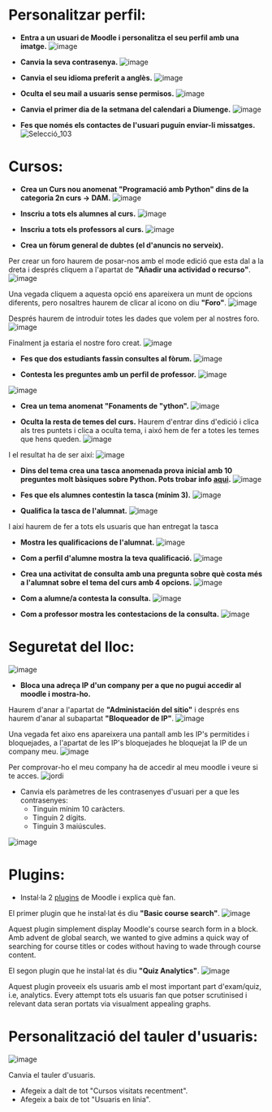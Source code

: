 # Personalitzar perfil:

- **Entra a un usuari de Moodle i personalitza el seu perfil amb una imatge.**
![image](https://user-images.githubusercontent.com/114423020/208453059-7155cddf-e3c7-4289-81ce-9d53d655b12d.png)

- **Canvia la seva contrasenya.**
![image](https://user-images.githubusercontent.com/114423020/208453610-dfd31825-446c-4253-9a9a-068b227f15a4.png)

- **Canvia el seu idioma preferit a anglès.**
![image](https://user-images.githubusercontent.com/114423020/208454079-94ea47c1-0878-4ad6-9be4-890f04d03f8f.png)

- **Oculta el seu mail a usuaris sense permisos.**
![image](https://user-images.githubusercontent.com/114423020/208455107-74098edb-364b-4247-92eb-2664414793d1.png)

- **Canvia el primer dia de la setmana del calendari a Diumenge.**
![image](https://user-images.githubusercontent.com/114423020/208457224-dceb3d96-aa51-4f95-8544-de97128dd2b8.png)

- **Fes que només els contactes de l'usuari puguin enviar-li missatges.**
![Selecció_103](https://user-images.githubusercontent.com/114423020/208469380-b0d8f2c1-38b5-4185-a116-19c8512bed89.png)


# Cursos:

- **Crea un Curs nou anomenat "Programació amb Python" dins de la categoria 2n curs -> DAM.**
![image](https://user-images.githubusercontent.com/114423020/208470088-6318e132-9bc9-48df-a966-17eb7a230b94.png)

- **Inscriu a tots els alumnes al curs.**
![image](https://user-images.githubusercontent.com/114423020/208470347-e1297889-ba48-453e-8b52-5095cdbf62ce.png)

- **Inscriu a tots els professors al curs.**
![image](https://user-images.githubusercontent.com/114423020/208470928-87ba7055-46e4-458b-8635-69b834157fe6.png)

- **Crea un fòrum general de dubtes (el d'anuncis no serveix).**

Per crear un foro haurem de posar-nos amb el mode edició que esta dal a la dreta i després cliquem a l'apartat de **"Añadir una actividad o recurso"**.
![image](https://user-images.githubusercontent.com/114423020/208473097-60f94cd7-1a04-48e0-b6ea-85aae0419210.png)

Una vegada cliquem a aquesta opció ens apareixera un munt de opcions diferents, pero nosaltres haurem de clicar al icono on diu **"Foro"**.
![image](https://user-images.githubusercontent.com/114423020/208473412-e21ccce7-f648-4df0-a162-ed702ca258b8.png)

Després haurem de introduir totes les dades que volem per al nostres foro.
![image](https://user-images.githubusercontent.com/114423020/208473499-93254de9-eee9-4961-9308-ccdd34ec8850.png)

Finalment ja estaria el nostre foro creat.
![image](https://user-images.githubusercontent.com/114423020/208473562-b71b0711-be82-40f9-bf6b-1edced004a11.png)

- **Fes que dos estudiants fassin consultes al fòrum.**
![image](https://user-images.githubusercontent.com/114423020/208475242-009ed9cd-55a7-4c3e-9cd5-b540c85114b6.png)

- **Contesta les preguntes amb un perfil de professor.**
![image](https://user-images.githubusercontent.com/114423020/208475617-1f5fd031-3f0d-44ab-82e3-3ff5f05a24f3.png)

![image](https://user-images.githubusercontent.com/114423020/208475635-02f6b8b8-c9f2-46a0-9860-279d43be555b.png)

- **Crea un tema anomenat "Fonaments de **"ython"**.**
![image](https://user-images.githubusercontent.com/114423020/208475918-6002d28e-9d22-4e2e-9706-13cbcdb3fce2.png)

- **Oculta la resta de temes del curs.**
Haurem d'entrar dins d'edició i clica als tres puntets i clica a oculta tema, i aixó hem de fer a totes les temes que hens queden.
![image](https://user-images.githubusercontent.com/114423020/208476383-4b156df7-ea59-4b61-b562-6af9ed51c8e1.png)

I el resultat ha de ser així:
![image](https://user-images.githubusercontent.com/114423020/208476469-dacfba87-371c-4a4b-b21a-a4ddb6bb8c6c.png)

- **Dins del tema crea una tasca anomenada prova inicial amb 10 preguntes molt bàsiques sobre Python. Pots trobar info [aqui](https://www.w3schools.com/python/).**
![image](https://user-images.githubusercontent.com/114423020/208487210-5cb54790-05e8-49ac-8f11-89ca67cedc50.png)

- **Fes que els alumnes contestin la tasca (mínim 3).**
![image](https://user-images.githubusercontent.com/114423020/208488138-25bccbe8-57d5-4474-ae7a-299ec8405317.png)

- **Qualifica la tasca de l'alumnat.**
![image](https://user-images.githubusercontent.com/114423020/208488572-fe31dac8-6c4f-4236-93db-b9ddd945310b.png)

I així haurem de fer a tots els usuaris que han entregat la tasca

- **Mostra les qualificacions de l'alumnat.**
![image](https://user-images.githubusercontent.com/114423020/208488489-9da1dbc0-5146-4022-b98c-e33fc36549d8.png)

- **Com a perfil d'alumne mostra la teva qualificació.**
![image](https://user-images.githubusercontent.com/114423020/208489176-9caa81cb-9a0c-4c48-90c1-cbf16bd1f6e5.png)

- **Crea una activitat de consulta amb una pregunta sobre què costa més a l'alumnat sobre el tema del curs amb 4 opcions.**
![image](https://user-images.githubusercontent.com/114423020/208490960-af0a2fb8-8e8c-4f61-8354-1f561eb704cd.png)

- **Com a alumne/a contesta la consulta.**
![image](https://user-images.githubusercontent.com/114423020/208491088-fcecb4e2-e885-4d47-a9d0-9f73ab005a2a.png)

- **Com a professor mostra les contestacions de la consulta.**
![image](https://user-images.githubusercontent.com/114423020/208491200-72b93204-53cb-4f62-b8cf-4919cc8ca49a.png)

# Seguretat del lloc:

![image](https://user-images.githubusercontent.com/110727546/207085138-c3cbcb81-edee-45a1-8b11-daf20093e56d.png)


- **Bloca una adreça IP d'un company per a que no pugui accedir al moodle i mostra-ho.**

Haurem d'anar a l'apartat de **"Administación del sitio"** i després ens haurem d'anar al subapartat **"Bloqueador de IP"**.
![image](https://user-images.githubusercontent.com/114423020/208492234-332feda2-53de-47e9-aadb-c505ce46ae05.png)

Una vegada fet aixo ens apareixera una pantall amb les IP's permitides i bloquejades, a l'apartat de les IP's bloquejades he bloquejat la IP de un company meu.
![image](https://user-images.githubusercontent.com/114423020/208492453-bc1edf7b-4b88-47d8-9b8a-58cc73646754.png)

Per comprovar-ho el meu company ha de accedir al meu moodle i veure si te acces.
![jordi](https://user-images.githubusercontent.com/114423020/208492530-dc3d3428-acc9-40a1-b2c5-819ba46cda3d.png)


- Canvia els paràmetres de les contrasenyes d'usuari per a que les contrasenyes:
  - Tinguin mínim 10 caràcters.
  - Tinguin 2 dígits.
  - Tinguin 3 maiúscules.

![image](https://user-images.githubusercontent.com/114423020/208493168-041f0f80-f9b1-4f86-b5ee-c3f3463dddcf.png)


# Plugins:

- Instal·la 2 [plugins](https://moodle.org/plugins/) de Moodle i explica què fan.

El primer plugin que he instal·lat és diu **"Basic course search"**.
![image](https://user-images.githubusercontent.com/114423020/208495289-e6984896-7c62-4c91-9d34-6fa47b37e8b7.png)

Aquest plugin simplement display Moodle's course search form in a block. Amb advent de global search, we wanted to give admins a quick way of searching for course titles or codes without having to wade through course content.

El segon plugin que he instal·lat és diu **"Quiz Analytics"**.
![image](https://user-images.githubusercontent.com/114423020/208495591-4b5880f1-d351-4d9a-8879-771d7136072e.png)

Aquest plugin proveeix els usuaris amb el most important part d'exam/quiz, i.e, analytics. Every attempt tots els usuaris fan que potser scrutinised i relevant data seran portats via visualment appealing graphs.

# Personalització del tauler d'usuaris:

![image](https://user-images.githubusercontent.com/110727546/207088651-6131a2b1-20c7-4a9f-b50a-317295ce70f1.png)

Canvia el tauler d'usuaris.

- Afegeix a dalt de tot "Cursos visitats recentment".
- Afegeix a baix de tot "Usuaris en línia".
